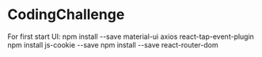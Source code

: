 # CodingChallenge


For first start UI:
  npm install --save material-ui axios react-tap-event-plugin
  npm install js-cookie --save
  npm install --save react-router-dom
